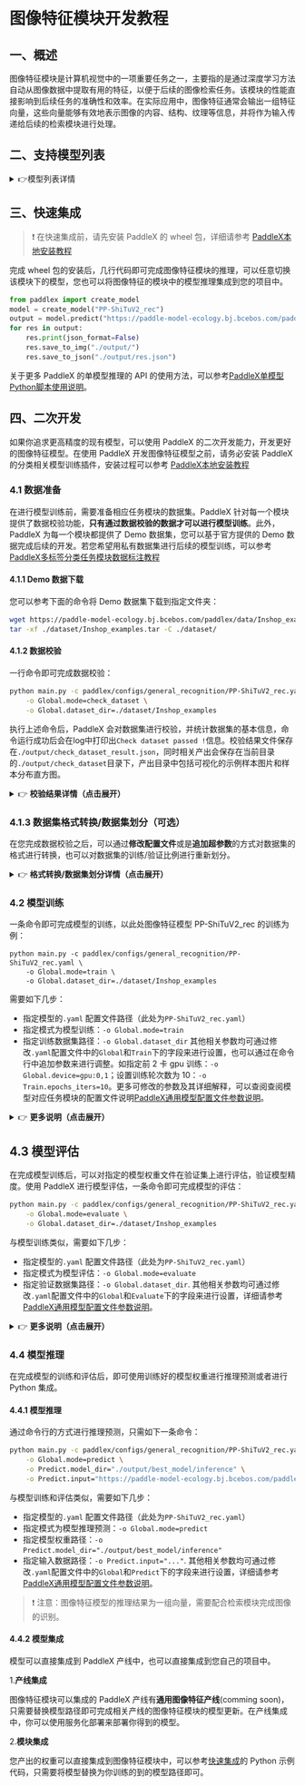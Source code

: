 # 图像特征模块开发教程

## 一、概述
图像特征模块是计算机视觉中的一项重要任务之一，主要指的是通过深度学习方法自动从图像数据中提取有用的特征，以便于后续的图像检索任务。该模块的性能直接影响到后续任务的准确性和效率。在实际应用中，图像特征通常会输出一组特征向量，这些向量能够有效地表示图像的内容、结构、纹理等信息，并将作为输入传递给后续的检索模块进行处理。

## 二、支持模型列表

<details>
   <summary> 👉模型列表详情</summary>

<table>
  <tr>
    <th>模型</th>
    <th>recall@1 (%)</th>
    <th>GPU推理耗时 (ms)</th>
    <th>CPU推理耗时</th>
    <th>模型存储大小 (M)</th>
    <th>介绍</th>
  </tr>
  <tr>
    <td>PP-ShiTuV2_rec</td>
    <td>84.2</td>
    <td>5.23428</td>
    <td>19.6005</td>
    <td>16.3 M</td>
    <td rowspan="3">PP-ShiTuV2是一个通用图像特征系统，由主体检测、特征提取、向量检索三个模块构成，这些模型是其中的特征提取模块的模型之一，可以根据系统的情况选择不同的模型。</td>
  </tr>
  <tr>
    <td>PP-ShiTuV2_rec_CLIP_vit_base</td>
    <td>88.69</td>
    <td>13.1957</td>
    <td>285.493</td>
    <td>306.6 M</td>
  </tr>
  <tr>
    <td>PP-ShiTuV2_rec_CLIP_vit_large</td>
    <td>91.03</td>
    <td>51.1284</td>
    <td>1131.28</td>
    <td>1.05 G</td>
  </tr>
</table>


**注：以上精度指标为[AliProducts](https://github.com/PaddlePaddle/PaddleClas/blob/release/2.5/docs/zh_CN/training/PP-ShiTu/feature_extraction.md) recall@1。所有模型 GPU 推理耗时基于 NVIDIA Tesla T4 机器，精度类型为 FP32， CPU 推理速度基于 Intel(R) Xeon(R) Gold 5117 CPU @ 2.00GHz，线程数为8，精度类型为 FP32。**
</details>

## 三、快速集成
> ❗ 在快速集成前，请先安装 PaddleX 的 wheel 包，详细请参考 [PaddleX本地安装教程](../../../installation/installation.md)

完成 wheel 包的安装后，几行代码即可完成图像特征模块的推理，可以任意切换该模块下的模型，您也可以将图像特征的模块中的模型推理集成到您的项目中。

```python
from paddlex import create_model
model = create_model("PP-ShiTuV2_rec")
output = model.predict("https://paddle-model-ecology.bj.bcebos.com/paddlex/imgs/demo_image/general_image_recognition_001.jpg", batch_size=1)
for res in output:
    res.print(json_format=False)
    res.save_to_img("./output/")
    res.save_to_json("./output/res.json")
```
关于更多 PaddleX 的单模型推理的 API 的使用方法，可以参考[PaddleX单模型Python脚本使用说明](../../instructions/model_python_API.md)。

## 四、二次开发
如果你追求更高精度的现有模型，可以使用 PaddleX 的二次开发能力，开发更好的图像特征模型。在使用 PaddleX 开发图像特征模型之前，请务必安装 PaddleX的分类相关模型训练插件，安装过程可以参考 [PaddleX本地安装教程](../../../installation/installation.md)

### 4.1 数据准备
在进行模型训练前，需要准备相应任务模块的数据集。PaddleX 针对每一个模块提供了数据校验功能，**只有通过数据校验的数据才可以进行模型训练**。此外，PaddleX 为每一个模块都提供了 Demo 数据集，您可以基于官方提供的 Demo 数据完成后续的开发。若您希望用私有数据集进行后续的模型训练，可以参考[PaddleX多标签分类任务模块数据标注教程](../../../data_annotations/cv_modules/ml_classification.md)

#### 4.1.1 Demo 数据下载
您可以参考下面的命令将 Demo 数据集下载到指定文件夹：

```bash
wget https://paddle-model-ecology.bj.bcebos.com/paddlex/data/Inshop_examples.tar -P ./dataset
tar -xf ./dataset/Inshop_examples.tar -C ./dataset/
```
#### 4.1.2 数据校验
一行命令即可完成数据校验：

```bash
python main.py -c paddlex/configs/general_recognition/PP-ShiTuV2_rec.yaml \
    -o Global.mode=check_dataset \
    -o Global.dataset_dir=./dataset/Inshop_examples
```
执行上述命令后，PaddleX 会对数据集进行校验，并统计数据集的基本信息，命令运行成功后会在log中打印出`Check dataset passed !`信息。校验结果文件保存在`./output/check_dataset_result.json`，同时相关产出会保存在当前目录的`./output/check_dataset`目录下，产出目录中包括可视化的示例样本图片和样本分布直方图。

<details>
  <summary>👉 <b>校验结果详情（点击展开）</b></summary>


校验结果文件具体内容为：

```bash

  "done_flag": true,
  "check_pass": true,
  "attributes": {
    "train_samples": 1000,
    "train_sample_paths": [
      "check_dataset/demo_img/05_1_front.jpg",
      "check_dataset/demo_img/02_1_front.jpg",
      "check_dataset/demo_img/02_3_back.jpg",
      "check_dataset/demo_img/04_3_back.jpg",
      "check_dataset/demo_img/04_2_side.jpg",
      "check_dataset/demo_img/12_1_front.jpg",
      "check_dataset/demo_img/07_2_side.jpg",
      "check_dataset/demo_img/04_7_additional.jpg",
      "check_dataset/demo_img/04_4_full.jpg",
      "check_dataset/demo_img/01_1_front.jpg"
    ],
    "gallery_samples": 110,
    "gallery_sample_paths": [
      "check_dataset/demo_img/06_2_side.jpg",
      "check_dataset/demo_img/01_4_full.jpg",
      "check_dataset/demo_img/04_7_additional.jpg",
      "check_dataset/demo_img/02_1_front.jpg",
      "check_dataset/demo_img/02_3_back.jpg",
      "check_dataset/demo_img/02_3_back.jpg",
      "check_dataset/demo_img/02_4_full.jpg",
      "check_dataset/demo_img/03_4_full.jpg",
      "check_dataset/demo_img/02_2_side.jpg",
      "check_dataset/demo_img/03_2_side.jpg"
    ],
    "query_samples": 125,
    "query_sample_paths": [
      "check_dataset/demo_img/08_7_additional.jpg",
      "check_dataset/demo_img/01_7_additional.jpg",
      "check_dataset/demo_img/02_4_full.jpg",
      "check_dataset/demo_img/04_4_full.jpg",
      "check_dataset/demo_img/09_7_additional.jpg",
      "check_dataset/demo_img/04_3_back.jpg",
      "check_dataset/demo_img/02_1_front.jpg",
      "check_dataset/demo_img/06_2_side.jpg",
      "check_dataset/demo_img/02_7_additional.jpg",
      "check_dataset/demo_img/02_2_side.jpg"
    ]
  },
  "analysis": {
    "histogram": "check_dataset/histogram.png"
  },
  "dataset_path": "./dataset/Inshop_examples",
  "show_type": "image",
  "dataset_type": "ShiTuRecDataset"
}
```
上述校验结果中，check_pass  为 true 表示数据集格式符合要求，其他部分指标的说明如下：

* `attributes.train_samples`：该数据集训练样本数量为 1000；
* `attributes.gallery_samples`：该数据集被查询样本数量为 110；
* `attributes.query_samples`：该数据集查询样本数量为 125；
* `attributes.train_sample_paths`：该数据集训练样本可视化图片相对路径列表；
* `attributes.gallery_sample_paths`：该数据集被查询样本可视化图片相对路径列表；
* `attributes.query_sample_paths`：该数据集查询样本可视化图片相对路径列表；
另外，数据集校验还对数据集中图像数量和图像类别情况进行了分析，并绘制了分布直方图（histogram.png）： 

![](/tmp/images/modules/img_recognition/01.png)
</details>

### 4.1.3 数据集格式转换/数据集划分（可选）
在您完成数据校验之后，可以通过**修改配置文件**或是**追加超参数**的方式对数据集的格式进行转换，也可以对数据集的训练/验证比例进行重新划分。

<details>
  <summary>👉 <b>格式转换/数据集划分详情（点击展开）</b></summary>



**（1）数据集格式转换**

图像特征任务支持 `LabelMe`格式的数据集转换为 `ShiTuRecDataset`格式，数据集格式转换的参数可以通过修改配置文件中 `CheckDataset` 下的字段进行设置，配置文件中部分参数的示例说明如下：

* `CheckDataset`:
  * `convert`:
    * `enable`: 是否进行数据集格式转换，图像特征任务支持 `LabelMe`格式的数据集转换为 `ShiTuRecDataset`格式，默认为 `False`;
    * `src_dataset_type`: 如果进行数据集格式转换，则需设置源数据集格式，默认为 `null`，可选值为 `LabelMe` ；
例如，您想将`LabelMe`格式的数据集转换为 `ShiTuRecDataset`格式，则需将配置文件修改为：

```bash
cd /path/to/paddlex
wget https://paddle-model-ecology.bj.bcebos.com/paddlex/data/image_classification_labelme_examples.tar -P ./dataset
tar -xf ./dataset/image_classification_labelme_examples.tar -C ./dataset/
```
```bash
......
CheckDataset:
  ......
  convert: 
    enable: True
    src_dataset_type: LabelMe
  ......
```
随后执行命令：

```bash
python main.py -c  paddlex/configs/general_recognition/PP-ShiTuV2_rec.yaml  \
    -o Global.mode=check_dataset \
    -o Global.dataset_dir=./dataset/image_classification_labelme_examples
```
数据转换执行之后，原有标注文件会被在原路径下重命名为 `xxx.bak`。

以上参数同样支持通过追加命令行参数的方式进行设置：

```bash
python main.py -c paddlex/configs/general_recognition/PP-ShiTuV2_rec.yaml  \
    -o Global.mode=check_dataset \
    -o Global.dataset_dir=./dataset/image_classification_labelme_examples \
    -o CheckDataset.convert.enable=True \
    -o CheckDataset.convert.src_dataset_type=LabelMe 
```
**（2）数据集划分**

数据集划分的参数可以通过修改配置文件中 `CheckDataset` 下的字段进行设置，配置文件中部分参数的示例说明如下：

* `CheckDataset`:
  * `split`:
    * `enable`: 是否进行重新划分数据集，为 `True` 时进行数据集格式转换，默认为 `False`；
    * `train_percent`: 如果重新划分数据集，则需要设置训练集的百分比，类型为 0-100 之间的任意整数，需要保证和 `gallery_percent 、query_percent` 值加和为100；


例如，您想重新划分数据集为 训练集占比70%、被查询数据集占比20%，查询数据集占比10%，则需将配置文件修改为：

```bash
......
CheckDataset:
  ......
  split:
    enable: True
    train_percent: 70
    gallery_percent: 20
    query_percent: 10
  ......
```
随后执行命令：

```bash
python main.py -c paddlex/configs/general_recognition/PP-ShiTuV2_rec.yaml  \
    -o Global.mode=check_dataset \
    -o Global.dataset_dir=./dataset/Inshop_examples
```
数据划分执行之后，原有标注文件会被在原路径下重命名为 `xxx.bak`。

以上参数同样支持通过追加命令行参数的方式进行设置：

```bash
python main.py -c paddlex/configs/general_recognition/PP-ShiTuV2_rec.yaml  \
    -o Global.mode=check_dataset \
    -o Global.dataset_dir=./dataset/Inshop_examples \
    -o CheckDataset.split.enable=True \
    -o CheckDataset.split.train_percent=70 \
    -o CheckDataset.split.gallery_percent=20 \
    -o CheckDataset.split.query_percent=10 
```
> ❗注意 ：由于图像特征模型评估的特殊性，当且仅当 train、query、gallery 集合属于同一类别体系下，数据切分才有意义，在图像特征模的评估过程中，必须满足 gallery 集合和 query 集合属于同一类别体系，其允许和 train 集合不在同一类别体系， 如果 gallery 集合和 query 集合与 train 集合不在同一类别体系，则数据划分后的评估没有意义，建议谨慎操作。

</details>

### 4.2 模型训练
一条命令即可完成模型的训练，以此处图像特征模型 PP-ShiTuV2_rec 的训练为例：

```
python main.py -c paddlex/configs/general_recognition/PP-ShiTuV2_rec.yaml \
    -o Global.mode=train \
    -o Global.dataset_dir=./dataset/Inshop_examples
```
需要如下几步：

* 指定模型的`.yaml` 配置文件路径（此处为`PP-ShiTuV2_rec.yaml`）
* 指定模式为模型训练：`-o Global.mode=train`
* 指定训练数据集路径：`-o Global.dataset_dir`
其他相关参数均可通过修改`.yaml`配置文件中的`Global`和`Train`下的字段来进行设置，也可以通过在命令行中追加参数来进行调整。如指定前 2 卡 gpu 训练：`-o Global.device=gpu:0,1`；设置训练轮次数为 10：`-o Train.epochs_iters=10`。更多可修改的参数及其详细解释，可以查阅查阅模型对应任务模块的配置文件说明[PaddleX通用模型配置文件参数说明](../../instructions/config_parameters_common.md)。

<details>
  <summary>👉 <b>更多说明（点击展开）</b></summary>


* 模型训练过程中，PaddleX 会自动保存模型权重文件，默认为`output`，如需指定保存路径，可通过配置文件中 `-o Global.output` 字段进行设置。
* PaddleX 对您屏蔽了动态图权重和静态图权重的概念。在模型训练的过程中，会同时产出动态图和静态图的权重，在模型推理时，默认选择静态图权重推理。
* 训练其他模型时，需要的指定相应的配置文件，模型和配置的文件的对应关系，可以查阅[PaddleX模型列表（CPU/GPU）](../../../support_list/models_list.md)。
在完成模型训练后，所有产出保存在指定的输出目录（默认为`./output/`）下，通常有以下产出：

* `train_result.json`：训练结果记录文件，记录了训练任务是否正常完成，以及产出的权重指标、相关文件路径等；
* `train.log`：训练日志文件，记录了训练过程中的模型指标变化、loss 变化等；
* `config.yaml`：训练配置文件，记录了本次训练的超参数的配置；
* `.pdparams`、`.pdema`、`.pdopt.pdstate`、`.pdiparams`、`.pdmodel`：模型权重相关文件，包括网络参数、优化器、EMA、静态图网络参数、静态图网络结构等；
</details>

## **4.3 模型评估**
在完成模型训练后，可以对指定的模型权重文件在验证集上进行评估，验证模型精度。使用 PaddleX 进行模型评估，一条命令即可完成模型的评估：

```bash
python main.py -c paddlex/configs/general_recognition/PP-ShiTuV2_rec.yaml \
    -o Global.mode=evaluate \
    -o Global.dataset_dir=./dataset/Inshop_examples
```
与模型训练类似，需要如下几步：

* 指定模型的`.yaml` 配置文件路径（此处为`PP-ShiTuV2_rec.yaml`）
* 指定模式为模型评估：`-o Global.mode=evaluate`
* 指定验证数据集路径：`-o Global.dataset_dir`. 
其他相关参数均可通过修改`.yaml`配置文件中的`Global`和`Evaluate`下的字段来进行设置，详细请参考[PaddleX通用模型配置文件参数说明](../../instructions/config_parameters_common.md)。

<details>
  <summary>👉 <b>更多说明（点击展开）</b></summary>


在模型评估时，需要指定模型权重文件路径，每个配置文件中都内置了默认的权重保存路径，如需要改变，只需要通过追加命令行参数的形式进行设置即可，如`-o Evaluate.weight_path=./output/best_model/best_model.pdparams`。

在完成模型评估后，会产出`evaluate_result.json，其记录了`评估的结果，具体来说，记录了评估任务是否正常完成，以及模型的评估指标，包含 recall1、recall5、mAP；

</details>

### **4.4 模型推理**
在完成模型的训练和评估后，即可使用训练好的模型权重进行推理预测或者进行 Python 集成。

#### 4.4.1 模型推理
通过命令行的方式进行推理预测，只需如下一条命令：

```bash
python main.py -c paddlex/configs/general_recognition/PP-ShiTuV2_rec.yaml  \
    -o Global.mode=predict \
    -o Predict.model_dir="./output/best_model/inference" \
    -o Predict.input="https://paddle-model-ecology.bj.bcebos.com/paddlex/imgs/demo_image/general_image_recognition_001.jpg"
```
与模型训练和评估类似，需要如下几步：

* 指定模型的`.yaml` 配置文件路径（此处为`PP-ShiTuV2_rec.yaml`）
* 指定模式为模型推理预测：`-o Global.mode=predict`
* 指定模型权重路径：`-o Predict.model_dir="./output/best_model/inference"`
* 指定输入数据路径：`-o Predict.input="..."`. 
其他相关参数均可通过修改`.yaml`配置文件中的`Global`和`Predict`下的字段来进行设置，详细请参考[PaddleX通用模型配置文件参数说明](../../instructions/config_parameters_common.md)。

> ❗ 注意：图像特征模型的推理结果为一组向量，需要配合检索模块完成图像的识别。

#### 4.4.2 模型集成
模型可以直接集成到 PaddleX 产线中，也可以直接集成到您自己的项目中。

1.**产线集成**

图像特征模块可以集成的 PaddleX 产线有**通用图像特征产线**(comming soon)，只需要替换模型路径即可完成相关产线的图像特征模块的模型更新。在产线集成中，你可以使用服务化部署来部署你得到的模型。

2.**模块集成**

您产出的权重可以直接集成到图像特征模块中，可以参考[快速集成](#三快速集成)的 Python 示例代码，只需要将模型替换为你训练的到的模型路径即可。
